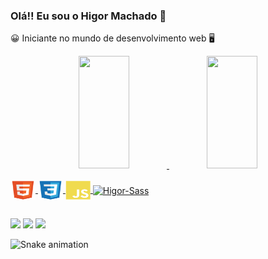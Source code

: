 ### Olá!! Eu sou o Higor Machado 👋

😀 Iniciante no mundo de desenvolvimento web 🖥️

<div align="center">
  <a href="https://github.com/higormachado05">
  <img height="180em" width="40%" src="https://github-readme-stats.vercel.app/api?username=higormachado05&show_icons=true&theme=tokyonight&include_all_commits=true&count_private=true"/>
  <img height="180em" width="40%" src="https://github-readme-stats.vercel.app/api/top-langs/?username=higormachado05&layout=compact&langs_count=7&theme=tokyonight"/>
</div>
<div style="display: inline_block"><br>
  <img align="center" alt="Higor-HTML" height="30" width="40" src="https://raw.githubusercontent.com/devicons/devicon/master/icons/html5/html5-original.svg">
  <img align="center" alt="Higor-CSS" height="30" width="40" src="https://raw.githubusercontent.com/devicons/devicon/master/icons/css3/css3-original.svg">
  <img align="center" alt="Higor-Js" height="30" width="40" src="https://raw.githubusercontent.com/devicons/devicon/master/icons/javascript/javascript-plain.svg">
  <img align="center" alt="Higor-Sass" height="30" width="40" src="https://cdn.jsdelivr.net/gh/devicons/devicon/icons/sass/sass-original.svg">
</div>
  
  ##

<div> 
  <a href="[https://instagram.com/rafaballerini](https://www.instagram.com/sohigor/)" target="_blank"><img src="https://img.shields.io/badge/-Instagram-%23E4405F?style=for-the-badge&logo=instagram&logoColor=white" target="_blank"></a>
  <a href = "mailto:machado.higor98@gmail.com"><img src="https://img.shields.io/badge/-Gmail-%23333?style=for-the-badge&logo=gmail&logoColor=white" target="_blank"></a>
  <a href="[https://www.linkedin.com/in/rafaella-ballerini-45875016a](https://www.linkedin.com/in/higor-machado-32a6411a9/)" target="_blank"><img src="https://img.shields.io/badge/-LinkedIn-%230077B5?style=for-the-badge&logo=linkedin&logoColor=white" target="_blank"></a> 
 
  ![Snake animation](https://github.com/higormachado05/higormachado05/blob/output/github-contribution-grid-snake.svg)
 
</div>
